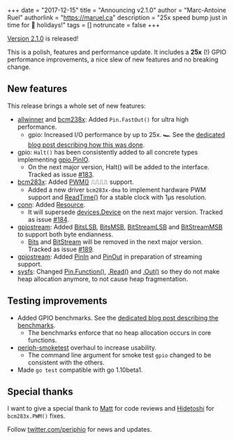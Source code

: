 +++
date = "2017-12-15"
title = "Announcing v2.1.0"
author = "Marc-Antoine Ruel"
authorlink = "https://maruel.ca"
description = "25x speed bump just in time for 🎄 holidays!"
tags = []
notruncate = false
+++

[Version 2.1.0](https://github.com/google/periph/releases/tag/v2.1.0) is
released!

This is a polish, features and performance update. It includes a **25x** (!)
GPIO performance improvements, a nice slew of new features and no breaking
change.

<!--more-->

## New features

This release brings a whole set of new features:

- [allwinner]( https://periph.io/x/periph/host/allwinner/#Pin.FastOut) and
  [bcm238x]( https://periph.io/x/periph/host/bcm283x/#Pin.FastOut): Added
  `Pin.FastOut()` for ultra high performance.
  - gpio: Increased I/O performance by up to 25x. 🏎 See the [dedicated blog post
    describing how this was done](/news/2017/gpio_perf/).
- gpio: `Halt()` has been consistently added to all concrete types implementing
  [gpio.PinIO](https://periph.io/x/periph/conn/gpio#PinIO).
   - On the next major version, Halt() will be added to the interface. Tracked
     as issue [#183](https://github.com/google/periph/issues/183).
- [bcm283x](https://periph.io/x/periph/host/bcm283x/): Added
  [PWM()](https://periph.io/x/periph/host/bcm283x/#Pin.PWM) ⎍⎍⎍⎍ support.
  - Added a new driver `bcm283x-dma` to implement hardware PWM support and
    [ReadTime()](https://periph.io/x/periph/host/bcm283x#ReadTime) for a stable
    clock with 1µs resolution.
- [conn](https://periph.io/x/periph/conn/): Added
  [Resource](https://periph.io/x/periph/conn/#Resource).
  - It will supersede [devices.Device](
    https://periph.io/x/periph/devices#Device) on the next major version.
    Tracked as issue [#184](https://github.com/google/periph/issues/184).
- [gpiostream](https://periph.io/x/periph/conn/gpio/gpiostream/): Added
  [BitsLSB](https://periph.io/x/periph/conn/gpio/gpiostream/#BitsLSB),
  [BitsMSB](https://periph.io/x/periph/conn/gpio/gpiostream/#BitsMSB),
  [BitStreamLSB](https://periph.io/x/periph/conn/gpio/gpiostream/#BitStreamLSB)
  and [BitStreamMSB](
  https://periph.io/x/periph/conn/gpio/gpiostream/#BitStreamMSB) to support both
  byte endianness.
  - [Bits](https://periph.io/x/periph/conn/gpio/gpiostream/#Bits) and
    [BitStream](https://periph.io/x/periph/conn/gpio/gpiostream/#BitStream) will
    be removed in the next major version. Tracked as issue [#189](
    https://github.com/google/periph/issues/189).
- [gpiostream](https://periph.io/x/periph/conn/gpio/gpiostream/): Added
  [PinIn](https://periph.io/x/periph/conn/gpio/gpiostream/#PinIn) and
  [PinOut](https://periph.io/x/periph/conn/gpio/gpiostream/#PinOut) in
  preparation of streaming support.
- [sysfs](https://periph.io/x/periph/host/sysfs/): Changed [Pin.Function()](
  https://periph.io/x/periph/host/sysfs/#Pin.Function), [.Read()](
  https://periph.io/x/periph/host/sysfs/#Pin.Read) and [.Out()](
  https://periph.io/x/periph/host/sysfs/#Pin.Out) so they do not make heap
  allocation anymore, to not cause heap fragmentation.

## Testing improvements

- Added GPIO benchmarks. See the [dedicated blog post describing the
  benchmarks](/news/2017/gpio_perf/).
  - The benchmarks enforce that no heap allocation occurs in core functions.
- [periph-smoketest](https://github.com/google/periph/tree/v2.1.0/cmd/periph-smoketest)
  overhaul to increase usability.
  - The command line argument for smoke test `gpio` changed to be consistent
    with the others.
- Made `go test` compatible with go 1.10beta1.


## Special thanks

I want to give a special thank to [Matt](https://github.com/mattetti) for code
reviews and [Hidetoshi](https://github.com/simokawa) for `bcm283x.PWM()` fixes.

Follow [twitter.com/periphio](https://twitter.com/periphio) for news and
updates.
